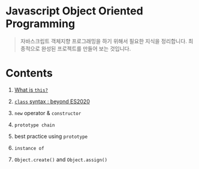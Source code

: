 # Javascript Object Oriented Programming

> 자바스크립트 객체지향 프로그래밍을 하기 위해서 필요한 지식을 정리합니다. 최종적으로 완성된 프로젝트를 만들어 보는 것입니다.

# Contents

1. [What is `this?`](concepts/this.md)

2. [`class` syntax : beyond ES2020](concepts/class.md)

3. `new` operator & `constructor`

4. `prototype chain`

5. best practice using `prototype`

6. `instance of`

7. `Object.create()` and `Object.assign()`
